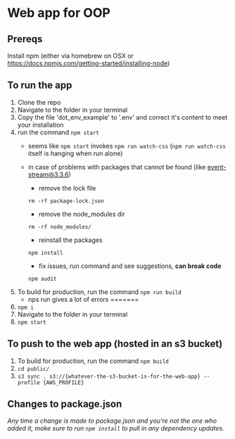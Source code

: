 # Web app for OOP


## Prereqs

Install npm (either via homebrew on OSX or https://docs.npmjs.com/getting-started/installing-node)

## To run the app

1. Clone the repo
2. Navigate to the folder in your terminal
3. Copy the file 'dot_env_example' to '.env' and correct it's content to meet your installation
4. run the command `npm start`
    - seems like `npm start` invokes `npm run watch-css` (`npm run watch-css` itself is hanging when run alone)
    - in case of problems with packages that cannot be found (like [event-stream@3.3.6](https://stackoverflow.com/questions/53578201/npm-err-404-not-found-event-stream3-3-6))
         - remove the lock file 
         
         ```rm -rf package-lock.json ```
         - remove the node_modules dir 
         
         ```rm -rf node_modules/```
         - reinstall the packages 
         
         ```npm install```
         
         - fix issues, run command and see suggestions, **can break code**
         
         ```npm audit```
5. To build for production, run the command `npm run build`
    - nps run gives a lot of errors
=======
2. `npm i`
3. Navigate to the folder in your terminal
4. `npm start`

## To push to the web app (hosted in an s3 bucket)

1. To build for production, run the command `npm build`
2. `cd public/`
3. `s3 sync . s3://{whatever-the-s3-bucket-is-for-the-web-app} --profile {AWS_PROFILE}`

## Changes to package.json

*Any time a change is made to package.json and you're not the one who added it, make sure to run `npm install` to pull in any dependency updates.*
